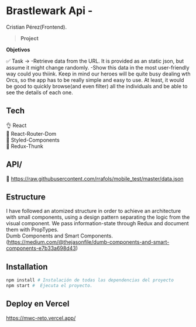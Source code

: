 # Brastlewark Api - 

Cristian Pérez(Frontend). 

> **Project** 



**Objetivos** 

✅ Task → -Retrieve data from the URL. It is provided as an static json, but assume it might change randomly.
-Show this data in the most user-friendly way could you thiink. Keep in mind our heroes will be quite busy dealing wth Orcs, so the app has to be really simple and easy to use. At least, it would be good to quickly browse(and even filter) all the individuals and be able to see the details of each one.

## Tech
👌  React<br>
🧾  React-Router-Dom<br>
📕  Styled-Components<br>
📎   Redux-Thunk


## API/

 📃 
https://raw.githubusercontent.com/rrafols/mobile_test/master/data.json



## Estructure
I have followed an atomized structure in order to achieve an architecture
with small components, using a design pattern separating the logic from the visual component.
We pass information-state through Redux and document them with PropTypes.<br>
Dumb Components and Smart Components.<br> 
(https://medium.com/@thejasonfile/dumb-components-and-smart-components-e7b33a698d43)


## Installation

```bash
npm install # Instalación de todas las dependencias del proyecto
npm start #  Ejecuta el proyecto.

```


## Deploy en Vercel
https://mwc-reto.vercel.app/
